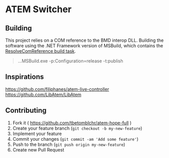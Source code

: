 # ATEM Switcher

## Building

This project relies on a COM reference to the BMD interop DLL. Building the software using the .NET Framework version of MSBuild, which contains the [ResolveComReference build task](https://docs.microsoft.com/en-ca/visualstudio/msbuild/resolvecomreference-task).

> ...MSBuild.exe -p:Configuration=release -t:publish

## Inspirations

https://github.com/filiphanes/atem-live-controller
https://github.com/LibAtem/LibAtem

## Contributing

1. Fork it ( https://github.com/tbetomblchr/atem-hope-full )
2. Create your feature branch (`git checkout -b my-new-feature`)
3. Implement your feature
4. Commit your changes (`git commit -am 'Add some feature'`)
5. Push to the branch (`git push origin my-new-feature`)
6. Create new Pull Request